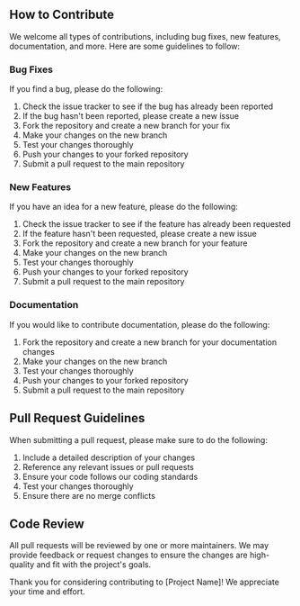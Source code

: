## How to Contribute

We welcome all types of contributions, including bug fixes, new features, documentation, and more. Here are some guidelines to follow:

### Bug Fixes

If you find a bug, please do the following:

1. Check the issue tracker to see if the bug has already been reported
2. If the bug hasn't been reported, please create a new issue
3. Fork the repository and create a new branch for your fix
4. Make your changes on the new branch
5. Test your changes thoroughly
6. Push your changes to your forked repository
7. Submit a pull request to the main repository

### New Features

If you have an idea for a new feature, please do the following:

1. Check the issue tracker to see if the feature has already been requested
2. If the feature hasn't been requested, please create a new issue
3. Fork the repository and create a new branch for your feature
4. Make your changes on the new branch
5. Test your changes thoroughly
6. Push your changes to your forked repository
7. Submit a pull request to the main repository

### Documentation

If you would like to contribute documentation, please do the following:

1. Fork the repository and create a new branch for your documentation changes
2. Make your changes on the new branch
3. Test your changes thoroughly
4. Push your changes to your forked repository
5. Submit a pull request to the main repository

## Pull Request Guidelines

When submitting a pull request, please make sure to do the following:

1. Include a detailed description of your changes
2. Reference any relevant issues or pull requests
3. Ensure your code follows our coding standards
4. Test your changes thoroughly
5. Ensure there are no merge conflicts

## Code Review

All pull requests will be reviewed by one or more maintainers. We may provide feedback or request changes to ensure the changes are high-quality and fit with the project's goals.

Thank you for considering contributing to \[Project Name\]! We appreciate your time and effort.
